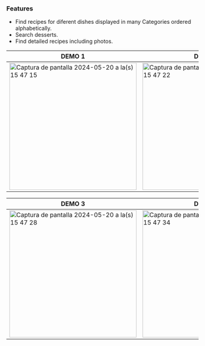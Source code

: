 ### Features

- Find recipes for diferent dishes displayed in many Categories ordered alphabetically.
- Search desserts.
- Find detailed recipes including photos.

DEMO 1 | DEMO 2 |
-------|--------|
<img width="333" alt="Captura de pantalla 2024-05-20 a la(s) 15 47 15" src="https://github.com/yolimapruiz/FoodieApp/assets/125906928/36f8fb4f-d07b-4f44-88d4-a2c7a6080177">|<img width="333" alt="Captura de pantalla 2024-05-20 a la(s) 15 47 22" src="https://github.com/yolimapruiz/FoodieApp/assets/125906928/0f26aab7-dabf-44d3-bc39-d803c2669867">

DEMO 3 | DEMO 4 |
-------|--------|
<img width="333" alt="Captura de pantalla 2024-05-20 a la(s) 15 47 28" src="https://github.com/yolimapruiz/FoodieApp/assets/125906928/05191794-cf18-4395-8983-dad0137803e8">|<img width="333" alt="Captura de pantalla 2024-05-20 a la(s) 15 47 34" src="https://github.com/yolimapruiz/FoodieApp/assets/125906928/445cba4a-7e8f-4fcd-aaba-8fb8fbbfe601">
